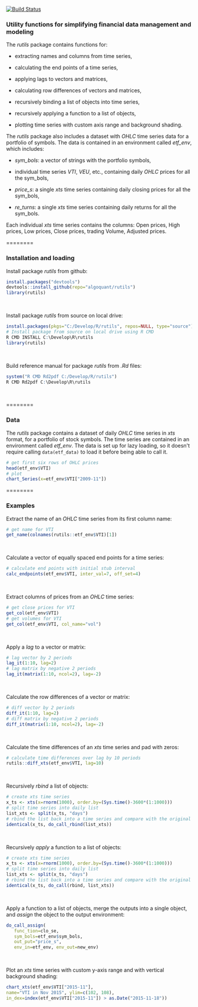 [![Build Status](https://travis-ci.org/algoquant/rutils.svg?branch=master)](https://travis-ci.org/algoquant/rutils)

### Utility functions for simplifying financial data management and modeling

The *rutils* package contains functions for:

-   extracting names and columns from time series,

-   calculating the end points of a time series,

-   applying lags to vectors and matrices,

-   calculating row differences of vectors and matrices,

-   recursively binding a list of objects into time series,

-   recursively applying a function to a list of objects,

-   plotting time series with custom axis range and background shading.

The *rutils* package also includes a dataset with *OHLC* time series data for a portfolio of symbols. The data is contained in an environment called *etf\_env*, which includes:

-   *sym\_bols*: a vector of strings with the portfolio symbols,

-   individual time series *VTI*, *VEU*, etc., containing daily *OHLC* prices for all the sym\_bols,

-   *price\_s*: a single *xts* time series containing daily closing prices for all the sym\_bols,

-   *re\_turns*: a single *xts* time series containing daily returns for all the sym\_bols.

Each individual *xts* time series contains the columns: Open prices, High prices, Low prices, Close prices, trading Volume, Adjusted prices.

========

### Installation and loading

Install package *rutils* from github:

``` r
install.packages("devtools")
devtools::install_github(repo="algoquant/rutils")
library(rutils)
```

<br>

Install package *rutils* from source on local drive:

``` r
install.packages(pkgs="C:/Develop/R/rutils", repos=NULL, type="source")
# Install package from source on local drive using R CMD
R CMD INSTALL C:\Develop\R\rutils
library(rutils)
```

<br>

Build reference manual for package *rutils* from *.Rd* files:

``` r
system("R CMD Rd2pdf C:/Develop/R/rutils")
R CMD Rd2pdf C:\Develop\R\rutils
```

<br>

========

### Data

The *rutils* package contains a dataset of daily *OHLC* time series in *xts* format, for a portfolio of stock symbols. The time series are contained in an environment called *etf\_env*. The data is set up for lazy loading, so it doesn't require calling `data(etf_data)` to load it before being able to call it.

``` r
# get first six rows of OHLC prices
head(etf_env$VTI)
# plot
chart_Series(x=etf_env$VTI["2009-11"])
```

========

### Examples

Extract the name of an *OHLC* time series from its first column name:

``` r
# get name for VTI
get_name(colnames(rutils::etf_env$VTI)[1])
```

<br>

Calculate a vector of equally spaced end points for a time series:

``` r
# calculate end points with initial stub interval
calc_endpoints(etf_env$VTI, inter_val=7, off_set=4)
```

<br>

Extract columns of prices from an *OHLC* time series:

``` r
# get close prices for VTI
get_col(etf_env$VTI)
# get volumes for VTI
get_col(etf_env$VTI, col_name="vol")
```

<br>

Apply a *lag* to a vector or matrix:

``` r
# lag vector by 2 periods
lag_it(1:10, lag=2)
# lag matrix by negative 2 periods
lag_it(matrix(1:10, ncol=2), lag=-2)
```

<br>

Calculate the row differences of a vector or matrix:

``` r
# diff vector by 2 periods
diff_it(1:10, lag=2)
# diff matrix by negative 2 periods
diff_it(matrix(1:10, ncol=2), lag=-2)
```

<br>

Calculate the time differences of an *xts* time series and pad with zeros:

``` r
# calculate time differences over lag by 10 periods
rutils::diff_xts(etf_env$VTI, lag=10)
```

<br>

Recursively *rbind* a list of objects:

``` r
# create xts time series
x_ts <- xts(x=rnorm(1000), order.by=(Sys.time()-3600*(1:1000)))
# split time series into daily list
list_xts <- split(x_ts, "days")
# rbind the list back into a time series and compare with the original
identical(x_ts, do_call_rbind(list_xts))
```

<br>

Recursively *apply* a function to a list of objects:

``` r
# create xts time series
x_ts <- xts(x=rnorm(1000), order.by=(Sys.time()-3600*(1:1000)))
# split time series into daily list
list_xts <- split(x_ts, "days")
# rbind the list back into a time series and compare with the original
identical(x_ts, do_call(rbind, list_xts))
```

<br>

Apply a function to a list of objects, merge the outputs into a single object, and *assign* the object to the output environment:

``` r
do_call_assign(
   func_tion=clo_se,
   sym_bols=etf_env$sym_bols,
   out_put="price_s",
   env_in=etf_env, env_out=new_env)
```

<br>

Plot an *xts* time series with custom y-axis range and with vertical background shading:

``` r
chart_xts(etf_env$VTI["2015-11"],
name="VTI in Nov 2015", ylim=c(102, 108),
in_dex=index(etf_env$VTI["2015-11"]) > as.Date("2015-11-18"))
```
